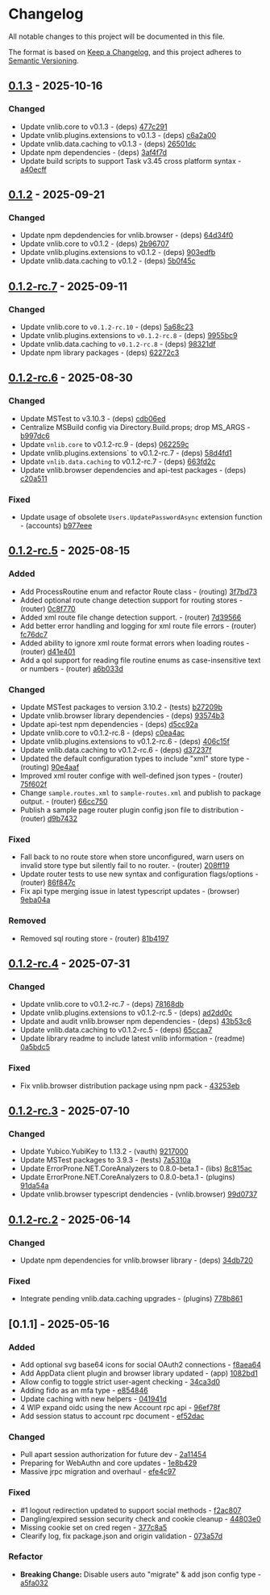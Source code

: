 # Changelog

All notable changes to this project will be documented in this file.

The format is based on [Keep a Changelog](https://keepachangelog.com/en/1.0.0/),
and this project adheres to [Semantic Versioning](https://semver.org/spec/v2.0.0.html).

## [0.1.3] - 2025-10-16

### Changed

- Update vnlib.core to v0.1.3 - (deps) [477c291](https://git.vaughnnugent.com/cgit/vnuge/plugins-essentials.git/commit/?id=477c291649dbb04e06d375d278c6adc95b509a14)
- Update vnlib.plugins.extensions to v0.1.3 - (deps) [c6a2a00](https://git.vaughnnugent.com/cgit/vnuge/plugins-essentials.git/commit/?id=c6a2a009c0a516c666c734bc07da918674c2d03b)
- Update vnlib.data.caching to v0.1.3 - (deps) [26501dc](https://git.vaughnnugent.com/cgit/vnuge/plugins-essentials.git/commit/?id=26501dc029eacaeeac9040126fdae7800fc1aa26)
- Update npm dependencies - (deps) [3af4f7d](https://git.vaughnnugent.com/cgit/vnuge/plugins-essentials.git/commit/?id=3af4f7db9290c41cebfe3e918c0b057dfb44d0b1)
- Update build scripts to support Task v3.45 cross platform syntax - [a40ecff](https://git.vaughnnugent.com/cgit/vnuge/plugins-essentials.git/commit/?id=a40ecffcf39cc0e9eee4864e0434f88c3683da31)

## [0.1.2] - 2025-09-21

### Changed

- Update npm depdendencies for vnlib.browser - (deps) [64d34f0](https://git.vaughnnugent.com/cgit/vnuge/plugins-essentials.git/commit/?id=64d34f02d55803dc6e019f3fe5998ab327b0f84d)
- Update vnlib.core to v0.1.2 - (deps) [2b96707](https://git.vaughnnugent.com/cgit/vnuge/plugins-essentials.git/commit/?id=2b9670749624610708303053011dad66dfdde3d2)
- Update vnlib.plugins.extensions to v0.1.2 - (deps) [903edfb](https://git.vaughnnugent.com/cgit/vnuge/plugins-essentials.git/commit/?id=903edfba877a049452cb6fccbbf2fb3e5da8d60a)
- Update vnlib.data.caching to v0.1.2 - (deps) [5b0f45c](https://git.vaughnnugent.com/cgit/vnuge/plugins-essentials.git/commit/?id=5b0f45c6c56e588a9910ebbc51bf5e8c3a163e42)

## [0.1.2-rc.7] - 2025-09-11

### Changed

- Update vnlib.core to `v0.1.2-rc.10` - (deps) [5a68c23](https://git.vaughnnugent.com/cgit/vnuge/plugins-essentials.git/commit/?id=5a68c236115c69debb3357f2279d8d781d02dfe5)
- Update vnlib.plugins.extensions to `v0.1.2-rc.8` - (deps) [9955bc9](https://git.vaughnnugent.com/cgit/vnuge/plugins-essentials.git/commit/?id=9955bc9e6287181a64f055387907f905bcfcc3b3)
- Update vnlib.data.caching to `v0.1.2-rc.8` - (deps) [98321df](https://git.vaughnnugent.com/cgit/vnuge/plugins-essentials.git/commit/?id=98321dfa70c159c5b5f048c9578e911025d44f33)
- Update npm library packages - (deps) [62272c3](https://git.vaughnnugent.com/cgit/vnuge/plugins-essentials.git/commit/?id=62272c3b5b2a13b8fb91537f533ec9740f2c7852)

## [0.1.2-rc.6] - 2025-08-30

### Changed

- Update MSTest to v3.10.3 - (deps) [cdb06ed](https://git.vaughnnugent.com/cgit/vnuge/plugins-essentials.git/commit/?id=cdb06edd842d736e9c3848e57b66fcca24e2283c)
- Centralize MSBuild config via Directory.Build.props; drop MS_ARGS - [b997dc6](https://git.vaughnnugent.com/cgit/vnuge/plugins-essentials.git/commit/?id=b997dc68dd5e1af1cb99d527e069b7cb01eb1790)
- Update `vnlib.core` to v0.1.2-rc.9 - (deps) [062259c](https://git.vaughnnugent.com/cgit/vnuge/plugins-essentials.git/commit/?id=062259c1a71fea2eac10d11b84f9283e00eb6350)
- Update vnlib.plugins.extensions` to v0.1.2-rc.7 - (deps) [58d4fd1](https://git.vaughnnugent.com/cgit/vnuge/plugins-essentials.git/commit/?id=58d4fd1a1a2ef54746c5a8232d101c2bfddc581c)
- Update `vnlib.data.caching` to v0.1.2-rc.7 - (deps) [663fd2c](https://git.vaughnnugent.com/cgit/vnuge/plugins-essentials.git/commit/?id=663fd2c94909d61af0d93e526df4504262f68646)
- Update vnlib.browser dependencies and api-test packages - (deps) [c20a511](https://git.vaughnnugent.com/cgit/vnuge/plugins-essentials.git/commit/?id=c20a511e046e47ccf314ed8888dec00b8265e1d7)

### Fixed

- Update usage of obsolete `Users.UpdatePasswordAsync` extension function - (accounts) [b977eee](https://git.vaughnnugent.com/cgit/vnuge/plugins-essentials.git/commit/?id=b977eee50c55024314a3e5952f96c8413424d499)

## [0.1.2-rc.5] - 2025-08-15

### Added

- Add ProcessRoutine enum and refactor Route class - (routing) [3f7bd73](https://git.vaughnnugent.com/cgit/vnuge/plugins-essentials.git/commit/?id=3f7bd73129dbe8953af6bf8eb151423c946f361e)
- Added optional route change detection support for routing stores - (router) [0c8f770](https://git.vaughnnugent.com/cgit/vnuge/plugins-essentials.git/commit/?id=0c8f7706ed8c72109111c8b7c0f73c83ab89154b)
- Added xml route file change detection support. - (router) [7d39566](https://git.vaughnnugent.com/cgit/vnuge/plugins-essentials.git/commit/?id=7d395665ecbfe70d65addd37703ad89ce08d70c8)
- Add better error handling and logging for xml route file errors - (router) [fc76dc7](https://git.vaughnnugent.com/cgit/vnuge/plugins-essentials.git/commit/?id=fc76dc700fd218bee72a12f9c28c7e83243f9204)
- Added ability to ignore xml route format errors when loading routes - (router) [d41e401](https://git.vaughnnugent.com/cgit/vnuge/plugins-essentials.git/commit/?id=d41e40151162f08d79d054cdafff02901d211cf5)
- Add a qol support for reading file routine enums as case-insensitive text or numbers - (router) [a6b033d](https://git.vaughnnugent.com/cgit/vnuge/plugins-essentials.git/commit/?id=a6b033db66a8983976f6c06699384dcf5e1622a0)

### Changed

- Update MSTest packages to version 3.10.2 - (tests) [b27209b](https://git.vaughnnugent.com/cgit/vnuge/plugins-essentials.git/commit/?id=b27209b32a8b99a889365057ac22bef5813a397a)
- Update vnlib.browser library dependencies - (deps) [93574b3](https://git.vaughnnugent.com/cgit/vnuge/plugins-essentials.git/commit/?id=93574b3e71fdd18f5fb2ea33f458fd219a806115)
- Update api-test npm dependencies - (deps) [d5cc92a](https://git.vaughnnugent.com/cgit/vnuge/plugins-essentials.git/commit/?id=d5cc92a5518d49e63be3941960cab2c4bf0e5912)
- Update vnlib.core to v0.1.2-rc.8 - (deps) [c0ea4ac](https://git.vaughnnugent.com/cgit/vnuge/plugins-essentials.git/commit/?id=c0ea4ac884113d9de6d929dc04a032978260a8a2)
- Update vnlib.plugins.extensions to v0.1.2-rc.6 - (deps) [406c15f](https://git.vaughnnugent.com/cgit/vnuge/plugins-essentials.git/commit/?id=406c15fa50b07bc1575802f2fee22845901a1192)
- Update vnlib.data.caching to v0.1.2-rc.6 - (deps) [d37237f](https://git.vaughnnugent.com/cgit/vnuge/plugins-essentials.git/commit/?id=d37237f8bbfbac5f64fd88dc486567e527a47b5c)
- Updated the default configuration types to include "xml" store type - (routing) [90e4aaf](https://git.vaughnnugent.com/cgit/vnuge/plugins-essentials.git/commit/?id=90e4aafd91b52f7a2073e3ea4dbd6c6add8a402f)
- Improved xml router confige with well-defined json types - (router) [75f602f](https://git.vaughnnugent.com/cgit/vnuge/plugins-essentials.git/commit/?id=75f602f7e255c2db42d8a8e7e59e4ce08710eda2)
- Change `sample.routes.xml` to `sample-routes.xml` and publish to package output. - (router) [66cc750](https://git.vaughnnugent.com/cgit/vnuge/plugins-essentials.git/commit/?id=66cc75073f463351ed774078c087048f89e3e861)
- Publish a sample page router plugin config json file to distribution - (router) [d9b7432](https://git.vaughnnugent.com/cgit/vnuge/plugins-essentials.git/commit/?id=d9b74321eb58ce08eae1023d215aeb0ad9078a6f)

### Fixed

- Fall back to no route store when store unconfigured, warn users on invalid store type but silently fail to no router. - (router) [208ff19](https://git.vaughnnugent.com/cgit/vnuge/plugins-essentials.git/commit/?id=208ff19ff964cd643ddb946af32e35a2d397daeb)
- Update router tests to use new syntax and configuration flags/options - (router) [86f847c](https://git.vaughnnugent.com/cgit/vnuge/plugins-essentials.git/commit/?id=86f847c2a6c85de9de133fd2f40d1311e444a386)
- Fix api type merging issue in latest typescript updates - (browser) [9eba04a](https://git.vaughnnugent.com/cgit/vnuge/plugins-essentials.git/commit/?id=9eba04aa0f4a3b942b19245da8c0cef854e0042e)

### Removed

- Removed sql routing store - (router) [81b4197](https://git.vaughnnugent.com/cgit/vnuge/plugins-essentials.git/commit/?id=81b419716035d4b2c5ea0d84da0397112a08bb97)

## [0.1.2-rc.4] - 2025-07-31

### Changed

- Update vnlib.core to v0.1.2-rc.7 - (deps) [78168db](https://git.vaughnnugent.com/cgit/vnuge/plugins-essentials.git/commit/?id=78168db2126e1389ea4348b5f38d00e5b0156e2e)
- Update vnlib.plugins.extensions to v0.1.2-rc.5 - (deps) [ad2dd0c](https://git.vaughnnugent.com/cgit/vnuge/plugins-essentials.git/commit/?id=ad2dd0c437b192577f84e526a5950a5ceb556e58)
- Update and audit vnlib.browser npm dependencies - (deps) [43b53c6](https://git.vaughnnugent.com/cgit/vnuge/plugins-essentials.git/commit/?id=43b53c6461ac0693fc526d66d3bfa299d2588c1b)
- Update vnlib.data.caching to v0.1.2-rc.5 - (deps) [65ccaa7](https://git.vaughnnugent.com/cgit/vnuge/plugins-essentials.git/commit/?id=65ccaa7cada215a17301699c4e0dce8d51a75cc1)
- Update library readme to include latest vnlib information - (readme) [0a5bdc5](https://git.vaughnnugent.com/cgit/vnuge/plugins-essentials.git/commit/?id=0a5bdc5a927a115e584a8aec80ca9fa73edf5b87)

### Fixed

- Fix vnlib.browser distribution package using npm pack - [43253eb](https://git.vaughnnugent.com/cgit/vnuge/plugins-essentials.git/commit/?id=43253ebc3ecd021c58d4dfc683c3f60d69fb5dbd)

## [0.1.2-rc.3] - 2025-07-10

### Changed

- Update Yubico.YubiKey to 1.13.2 - (vauth) [9217000](https://git.vaughnnugent.com/cgit/vnuge/plugins-essentials.git/commit/?id=9217000d95df240a3109eab2e5581235d2e55d53)
- Update MSTest packages to 3.9.3 - (tests) [7a5310a](https://git.vaughnnugent.com/cgit/vnuge/plugins-essentials.git/commit/?id=7a5310ae7e7f057531dbe96fe940d136adda836f)
- Update ErrorProne.NET.CoreAnalyzers to 0.8.0-beta.1 - (libs) [8c815ac](https://git.vaughnnugent.com/cgit/vnuge/plugins-essentials.git/commit/?id=8c815ac752c0bcfb6f7180eb5c74db06e3e7cf20)
- Update ErrorProne.NET.CoreAnalyzers to 0.8.0-beta.1 - (plugins) [91da54a](https://git.vaughnnugent.com/cgit/vnuge/plugins-essentials.git/commit/?id=91da54afbd2829ff6fd211209822224a2758435b)
- Update vnlib.browser typescript dendencies - (vnlib.browser) [99d0737](https://git.vaughnnugent.com/cgit/vnuge/plugins-essentials.git/commit/?id=99d0737511cec4a4e16d8270f6fd181fa2a25b4d)

## [0.1.2-rc.2] - 2025-06-14

### Changed

- Update npm dependencies for vnlib.browser library - (deps) [34db720](https://git.vaughnnugent.com/cgit/vnuge/plugins-essentials.git/commit/?id=34db72020fe3e0f137a047679c00ad8989edb1e0)

### Fixed

- Integrate pending vnlib.data.caching upgrades - (plugins) [778b861](https://git.vaughnnugent.com/cgit/vnuge/plugins-essentials.git/commit/?id=778b861b00ebb54a519592f5686644aaeda46848)

## [0.1.1] - 2025-05-16

### Added

- Add optional svg base64 icons for social OAuth2 connections - [f8aea64](https://git.vaughnnugent.com/cgit/vnuge/plugins-essentials.git/commit/?id=f8aea6453ddb2d56c1ce2ecb6a9e67d1af523c2e)
- Add AppData client plugin and browser library updated - (app) [1082bd1](https://git.vaughnnugent.com/cgit/vnuge/plugins-essentials.git/commit/?id=1082bd146549a1aff47877bcd28e6be1ce0ef5e9)
- Allow config to toggle strict user-agent checking - [34ca3d0](https://git.vaughnnugent.com/cgit/vnuge/plugins-essentials.git/commit/?id=34ca3d09a96fb615d00e14abb4a70fe787fe1965)
- Adding fido as an mfa type - [e854846](https://git.vaughnnugent.com/cgit/vnuge/plugins-essentials.git/commit/?id=e8548467d945ccb286da595a02c816abb596439d)
- Update caching with new helpers - [041941d](https://git.vaughnnugent.com/cgit/vnuge/plugins-essentials.git/commit/?id=041941d85e5088837dc419d9ff1f1c9b70d41cbf)
- 4 WIP expand oidc using the new Account rpc api - [96ef78f](https://git.vaughnnugent.com/cgit/vnuge/plugins-essentials.git/commit/?id=96ef78f3e104aff698dde17e8622d7905501c17f)
- Add session status to account rpc document - [ef52dac](https://git.vaughnnugent.com/cgit/vnuge/plugins-essentials.git/commit/?id=ef52dac52b94a86a5fac34f2664c53a887a7c109)

### Changed

- Pull apart session authorization for future dev - [2a11454](https://git.vaughnnugent.com/cgit/vnuge/plugins-essentials.git/commit/?id=2a114541a3bfddae887adaa98c1ed326b125d511)
- Preparing for WebAuthn and core updates - [1e8b429](https://git.vaughnnugent.com/cgit/vnuge/plugins-essentials.git/commit/?id=1e8b4296d3a2093dbddcfd8479f162d077606f71)
- Massive jrpc migration and overhaul - [efe4c97](https://git.vaughnnugent.com/cgit/vnuge/plugins-essentials.git/commit/?id=efe4c97b19e3bf682a8067814ce2af5626fa6bb4)

### Fixed

- #1 logout redirection updated to support social methods - [f2ac807](https://git.vaughnnugent.com/cgit/vnuge/plugins-essentials.git/commit/?id=f2ac807486a00db4ba8486133d567e392f0fe98a)
- Dangling/expired session security check and cookie cleanup - [44803e0](https://git.vaughnnugent.com/cgit/vnuge/plugins-essentials.git/commit/?id=44803e06d1aa45496c04127930aa8897272d42f6)
- Missing cookie set on cred regen - [377c8a5](https://git.vaughnnugent.com/cgit/vnuge/plugins-essentials.git/commit/?id=377c8a5f8bb272eff5089094f5b764eb043b728f)
- Clearify log, fix package.json and origin validation - [073a57d](https://git.vaughnnugent.com/cgit/vnuge/plugins-essentials.git/commit/?id=073a57dcfc613e329548602365103bb17e93605a)

### Refactor

- **Breaking Change:** Disable users auto "migrate" & add json config type - [a5fa032](https://git.vaughnnugent.com/cgit/vnuge/plugins-essentials.git/commit/?id=a5fa032810c4f5e4afde43cea157e28fa1547561)

[0.1.3]: https://git.vaughnnugent.com/cgit/vnuge/plugins-essentials.git/diff?id=v0.1.3&id2=v0.1.2
[0.1.2]: https://git.vaughnnugent.com/cgit/vnuge/plugins-essentials.git/diff?id=v0.1.2&id2=v0.1.2-rc.7
[0.1.2-rc.7]: https://git.vaughnnugent.com/cgit/vnuge/plugins-essentials.git/diff?id=v0.1.2-rc.7&id2=v0.1.2-rc.6
[0.1.2-rc.6]: https://git.vaughnnugent.com/cgit/vnuge/plugins-essentials.git/diff?id=v0.1.2-rc.6&id2=v0.1.2-rc.5
[0.1.2-rc.5]: https://git.vaughnnugent.com/cgit/vnuge/plugins-essentials.git/diff?id=v0.1.2-rc.5&id2=v0.1.2-rc.4
[0.1.2-rc.4]: https://git.vaughnnugent.com/cgit/vnuge/plugins-essentials.git/diff?id=v0.1.2-rc.4&id2=v0.1.2-rc.3
[0.1.2-rc.3]: https://git.vaughnnugent.com/cgit/vnuge/plugins-essentials.git/diff?id=v0.1.2-rc.3&id2=v0.1.2-rc.2
[0.1.2-rc.2]: https://git.vaughnnugent.com/cgit/vnuge/plugins-essentials.git/diff?id=v0.1.2-rc.2&id2=v0.1.1

<!-- generated by git-cliff -->
